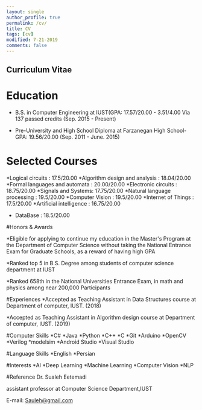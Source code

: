 ```yaml
---
layout: single
author_profile: true
permalink: /cv/
title: CV
tags: [cv]
modified: 7-21-2019
comments: false
---
```


## Curriculum Vitae

# Education

* B.S. in Computer Engineering at IUST(GPA: 17.57/20.00 - 3.51/4.00  Via 137 passed credits   (Sep. 2015 - Present)

* Pre-University and High School Diploma at Farzanegan High School- GPA: 19.56/20.00    (Sep. 2011 - June. 2015)

# Selected Courses
*Logical circuits : 17.5/20.00
*Algorithm design and analysis : 18.04/20.00
*Formal languages and automata : 20.00/20.00
*Electronic circuits : 18.75/20.00
*Signals and Systems: 17.75/20.00
*Natural language processing : 19.5/20.00
*Computer Vision : 19.5/20.00
*Internet of Things : 17.5/20.00
*Artificial intelligence : 16.75/20.00
* DataBase : 18.5/20.00

#Honors & Awards

*Eligible for applying to continue my education in the Master's Program at the Department of Computer Science without taking the National Entrance Exam for Graduate Schools, as a reward of having high GPA

*Ranked top 5 in B.S. Degree among students of computer science department at IUST

*Ranked 658th in the National Universities Entrance Exam, in math and physics among near 200,000 Participants

#Experiences
*Accepted as Teaching Assistant in Data Structures course at Department of computer, IUST. (2018)

*Accepted as Teaching Assistant in Algorithm design course at Department of computer, IUST. (2019)
 

#Computer Skills
*C#
*Java
*Python
*C++
*C
*Git
*Arduino
*OpenCV
*Verilog
*modelsim
*Android Studio
*Visual Studio

#Language Skills
*English
*Persian

#Interests
*AI
*Deep Learning
*Machine Learning
*Computer Vision
*NLP

#Reference
Dr. Sualeh Eetemadi

assistant professor at Computer Science Department,IUST

E-mail: Sauleh@gmail.com

